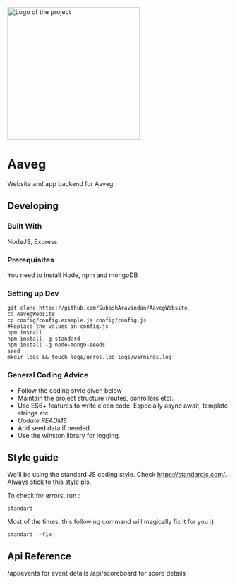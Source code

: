 <img src="./public/assets/logo.png" alt="Logo of the project" width="300" height="300"/>

# Aaveg

Website and app backend for Aaveg.

## Developing

### Built With

NodeJS, Express

### Prerequisites

You need to install Node, npm and mongoDB

### Setting up Dev

```shell
git clone https://github.com/SubashAravindan/AavegWebsite
cd AavegWebsite
cp config/config.example.js config/config.js
#Replace the values in config.js
npm install
npm install -g standard
npm install -g node-mongo-seeds
seed
mkdir logs && touch logs/erros.log logs/warnings.log
```

### General Coding Advice

- Follow the coding style given below
- Maintain the project structure (routes, conrollers etc).
- Use ES6+ features to write clean code. Especially async await, template strings etc
- _Update README_
- Add seed data if needed
- Use the winston library for logging.

## Style guide

We'll be using the standard JS coding style. Check https://standardjs.com/. Always stick to this style pls.

To check for errors, run :

```shell
standard
```

Most of the times, this following command will magically fix it for you :)

```shell
standard --fix
```


## Api Reference

/api/events for event details
/api/scoreboard for score details
